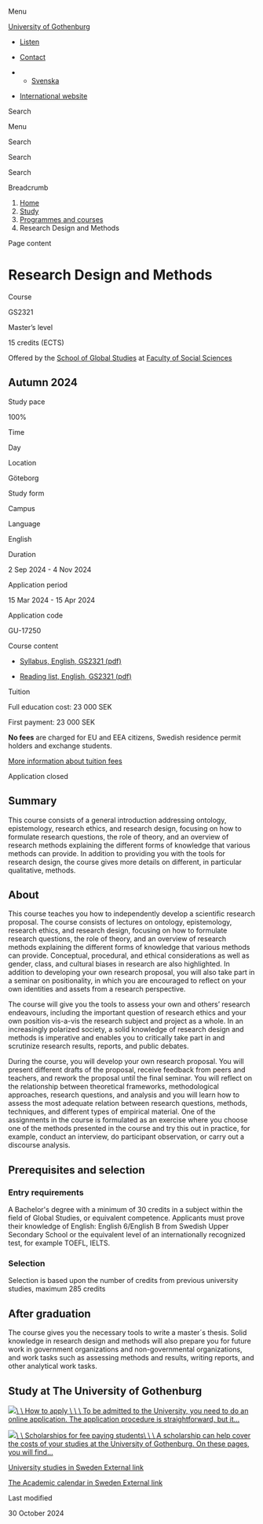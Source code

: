 Menu

[University of Gothenburg](/en)

- [Listen](//app-eu.readspeaker.com/cgi-bin/rsent?customerid=9467&lang=en_uk&readclass=region--content&url=https%3A%2F%2Fwww.gu.se%2Fen%2Fstudy-gothenburg%2Fresearch-design-and-methods-gs2321 "Listen with ReadSpeaker")

- [Contact](/en/contact)

- - [Svenska](/studera/hitta-utbildning/research-design-and-methods-gs2321)
- [International website](/en/study-gothenburg/research-design-and-methods-gs2321)

Search


Menu


Search


Search

Search

Breadcrumb

1. [Home](/en)
2. [Study](/en/study-in-gothenburg)
3. [Programmes and courses](/en/study-in-gothenburg/study-options)
4. Research Design and Methods


Page content

# Research Design and Methods

Course


GS2321


Master’s level



15 credits (ECTS)



Offered by the
[School of Global Studies](https://www.gu.se/en/globalstudies)
at
[Faculty of Social Sciences](https://www.gu.se/en/social-sciences)

## Autumn 2024

Study pace


100%

Time


Day

Location


Göteborg

Study form


Campus

Language


English

Duration


2 Sep 2024
\- 4 Nov 2024

Application period


15 Mar 2024
\- 15 Apr 2024

Application code


GU-17250

Course content


- [Syllabus, English, GS2321 (pdf)](https://kursplaner.gu.se/pdf/kurs/en/GS2321)


- [Reading list, English, GS2321 (pdf)](https://kursplaner.gu.se/english/GS2321_Litteratur_31481_H21.pdf)


Tuition


Full education cost: 23 000 SEK

First payment: 23 000 SEK

**No fees** are charged for EU and EEA citizens, Swedish residence permit holders and exchange students.

[More information about tuition fees](https://www.gu.se/en/study-in-gothenburg/apply/tuition-fees)

Application closed


## Summary

This course consists of a general introduction addressing ontology, epistemology, research ethics, and research design, focusing on how to formulate research questions, the role of theory, and an overview of research methods explaining the different forms of knowledge that various methods can provide. In addition to providing you with the tools for research design, the course gives more details on different, in particular qualitative, methods.

## About

This course teaches you how to independently develop a scientific research proposal. The course consists of lectures on ontology, epistemology, research ethics, and research design, focusing on how to formulate research questions, the role of theory, and an overview of research methods explaining the different forms of knowledge that various methods can provide. Conceptual, procedural, and ethical considerations as well as gender, class, and cultural biases in research are also highlighted. In addition to developing your own research proposal, you will also take part in a seminar on positionality, in which you are encouraged to reflect on your own identities and assets from a research perspective.

The course will give you the tools to assess your own and others’ research endeavours, including the important question of research ethics and your own position vis-a-vis the research subject and project as a whole. In an increasingly polarized society, a solid knowledge of research design and methods is imperative and enables you to critically take part in and scrutinize research results, reports, and public debates.

During the course, you will develop your own research proposal. You will present different drafts of the proposal, receive feedback from peers and teachers, and rework the proposal until the final seminar. You will reflect on the relationship between theoretical frameworks, methodological approaches, research questions, and analysis and you will learn how to assess the most adequate relation between research questions, methods, techniques, and different types of empirical material. One of the assignments in the course is formulated as an exercise where you choose one of the methods presented in the course and try this out in practice, for example, conduct an interview, do participant observation, or carry out a discourse analysis.

## Prerequisites and selection

### Entry requirements

A Bachelor's degree with a minimum of 30 credits in a subject within the field of Global Studies, or equivalent competence. Applicants must prove their knowledge of English: English 6/English B from Swedish Upper Secondary School or the equivalent level of an internationally recognized test, for example TOEFL, IELTS.

### Selection

Selection is based upon the number of credits from previous university studies, maximum 285 credits

## After graduation

The course gives you the necessary tools to write a master´s thesis. Solid knowledge in research design and methods will also prepare you for future work in government organizations and non-governmental organizations, and work tasks such as assessing methods and results, writing reports, and other analytical work tasks.

## Study at The University of Gothenburg

[![](/sites/default/files/dynamic-image/dynamic_image_2188_218/public/2020-03/cytonn-photography-ZJEKICY5EXY-unsplash.jpg?media_id=2553&width=1904&height=208)\\
\\
How to apply \\
\\
\\
To be admitted to the University, you need to do an online application. The application procedure is straightforward, but it…](/en/study-in-gothenburg/apply)

[![](/sites/default/files/dynamic-image/dynamic_image_2188_218/public/2024-01/GU-7.jpg?media_id=95188&width=1904&height=208)\\
\\
Scholarships for fee paying students\\
\\
\\
A scholarship can help cover the costs of your studies at the University of Gothenburg. On these pages, you will find…](/en/study-in-gothenburg/apply/scholarships-for-fee-paying-students)

[University studies in Sweden External link](https://www.gu.se/en/study-in-gothenburg/before-you-arrive/university-studies-in-sweden "External link")

[The Academic calendar in Sweden External link](https://www.gu.se/en/study-in-gothenburg/when-you-are-here/academic-calendar "External link")

Last modified


30 October 2024